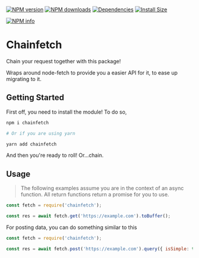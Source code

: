<div>
	<br/>
	<p>
		<a href="https://www.npmjs.com/package/chainfetch"><img src="https://img.shields.io/npm/v/chainfetch.svg?maxAge=3600" alt="NPM version" /></a>
		<a href="https://www.npmjs.com/package/chainfetch"><img src="https://img.shields.io/npm/dt/chainfetch.svg?maxAge=3600" alt="NPM downloads" /></a>
		<a href="https://david-dm.org/KingDGrizzle/chainfetch"><img src="https://img.shields.io/david/KingDGrizzle/chainfetch.svg?maxAge=3600" alt="Dependencies" /></a>
		<a href="https://packagephobia.now.sh/result?p=chainfetch"><img src="https://packagephobia.now.sh/badge?p=chainfetch" alt="Install Size"></a>
	</p>
	<p>
    <a href="https://nodei.co/npm/chainfetch/"><img src="https://nodei.co/npm/chainfetch.png?downloads=true&stars=true" alt="NPM info"></a>
  </p>
</div>

# Chainfetch

Chain your request together with this package!

Wraps around node-fetch to provide you a easier API for it, to ease up migrating to it.

## Getting Started

First off, you need to install the module! To do so,

```bash
npm i chainfetch

# Or if you are using yarn

yarn add chainfetch
```

And then you're ready to roll! Or...chain.

## Usage

> The following examples assume you are in the context of an async function. All return functions return a promise for you to use.

```js
const fetch = require('chainfetch');

const res = await fetch.get('https://example.com').toBuffer();
```

For posting data, you can do something similar to this

```js
const fetch = require('chainfetch');

const res = await fetch.post('https://example.com').query({ isSimple: true }).query('isAmazing', true).send({ string: 'chainfetch is simple and amazing!' }).toJSON();
```
